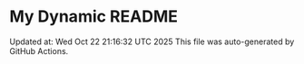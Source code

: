 # My Dynamic README
Updated at: Wed Oct 22 21:16:32 UTC 2025
This file was auto-generated by GitHub Actions.
